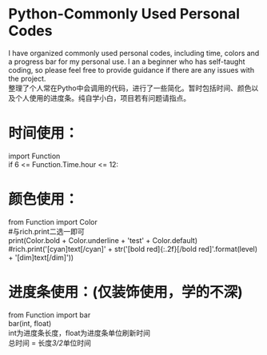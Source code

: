 # Python-Commonly Used Personal Codes
I have organized commonly used personal codes, including time, colors and a progress bar for my personal use.
I an a beginner who has self-taught coding, so please feel free to provide guidance if there are any issues with the project.  
整理了个人常在Pytho中会调用的代码，进行了一些简化。暂时包括时间、颜色以及个人使用的进度条。纯自学小白，项目若有问题请指点。  

# 时间使用：
import Function  
if 6 <= Function.Time.hour <= 12:  

# 颜色使用：
from Function import Color  
#与rich.print二选一即可  
print(Color.bold + Color.underline + 'test' + Color.default)  
#rich.print('[cyan]text[/cyan]' + str('[bold red]{:.2f}[/bold red]'.format(level) + '[dim]text[/dim]'))  

# 进度条使用：(仅装饰使用，学的不深)
from Function import bar  
bar(int, float)  
int为进度条长度，float为进度条单位刷新时间  
总时间 = 长度*3/2*单位时间  
